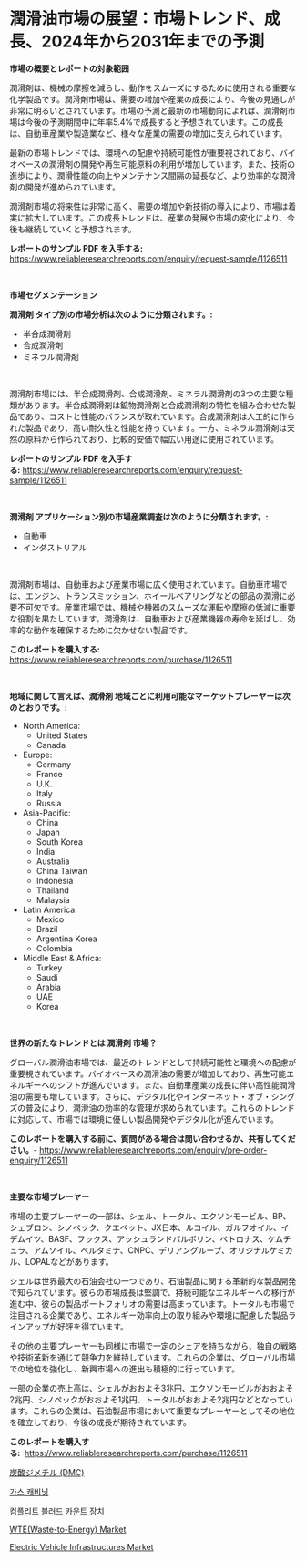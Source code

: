 <p><h1>潤滑油市場の展望：市場トレンド、成長、2024年から2031年までの予測</h1></p><p><strong>市場の概要とレポートの対象範囲</strong></p>
<p><p>潤滑剤は、機械の摩擦を減らし、動作をスムーズにするために使用される重要な化学製品です。潤滑剤市場は、需要の増加や産業の成長により、今後の見通しが非常に明るいとされています。市場の予測と最新の市場動向によれば、潤滑剤市場は今後の予測期間中に年率5.4%で成長すると予想されています。この成長は、自動車産業や製造業など、様々な産業の需要の増加に支えられています。</p><p>最新の市場トレンドでは、環境への配慮や持続可能性が重要視されており、バイオベースの潤滑剤の開発や再生可能原料の利用が増加しています。また、技術の進歩により、潤滑性能の向上やメンテナンス間隔の延長など、より効率的な潤滑剤の開発が進められています。</p><p>潤滑剤市場の将来性は非常に高く、需要の増加や新技術の導入により、市場は着実に拡大しています。この成長トレンドは、産業の発展や市場の変化により、今後も継続していくと予想されます。</p></p>
<p><strong>レポートのサンプル PDF を入手する:</strong> <a href="https://www.reliableresearchreports.com/enquiry/request-sample/1126511">https://www.reliableresearchreports.com/enquiry/request-sample/1126511</a></p>
<p>&nbsp;</p>
<p><strong>市場セグメンテーション</strong></p>
<p><strong>潤滑剤 タイプ別の市場分析は次のように分類されます。:</strong></p>
<p><ul><li>半合成潤滑剤</li><li>合成潤滑剤</li><li>ミネラル潤滑剤</li></ul></p>
<p>&nbsp;</p>
<p><p>潤滑剤市場には、半合成潤滑剤、合成潤滑剤、ミネラル潤滑剤の3つの主要な種類があります。半合成潤滑剤は鉱物潤滑剤と合成潤滑剤の特性を組み合わせた製品であり、コストと性能のバランスが取れています。合成潤滑剤は人工的に作られた製品であり、高い耐久性と性能を持っています。一方、ミネラル潤滑剤は天然の原料から作られており、比較的安価で幅広い用途に使用されています。</p></p>
<p><strong>レポートのサンプル PDF を入手する:</strong>&nbsp;<a href="https://www.reliableresearchreports.com/enquiry/request-sample/1126511">https://www.reliableresearchreports.com/enquiry/request-sample/1126511</a></p>
<p>&nbsp;</p>
<p><strong> 潤滑剤 アプリケーション別の市場産業調査は次のように分類されます。:</strong></p>
<p><ul><li>自動車</li><li>インダストリアル</li></ul></p>
<p>&nbsp;</p>
<p><p>潤滑剤市場は、自動車および産業市場に広く使用されています。自動車市場では、エンジン、トランスミッション、ホイールベアリングなどの部品の潤滑に必要不可欠です。産業市場では、機械や機器のスムーズな運転や摩擦の低減に重要な役割を果たしています。潤滑剤は、自動車および産業機器の寿命を延ばし、効率的な動作を確保するために欠かせない製品です。</p></p>
<p><strong>このレポートを購入する:</strong>&nbsp; <a href="https://www.reliableresearchreports.com/purchase/1126511">https://www.reliableresearchreports.com/purchase/1126511</a></p>
<p>&nbsp;</p>
<p><strong>地域に関して言えば、潤滑剤 地域ごとに利用可能なマーケットプレーヤーは次のとおりです。:</strong></p>
<p><ul>
    <li>
        North America:
        <ul>
            <li>United States</li>
            <li>Canada</li>
        </ul>
    </li>
    <li>
        Europe:
        <ul>
            <li>Germany</li>
            <li>France</li>
            <li>U.K.</li>
            <li>Italy</li>
            <li>Russia</li>
        </ul>
    </li>
    <li>
        Asia-Pacific:
        <ul>
            <li>China</li>
            <li>Japan</li>
            <li>South Korea</li>
            <li>India</li>
            <li>Australia</li>
            <li>China Taiwan</li>
            <li>Indonesia</li>
            <li>Thailand</li>
            <li>Malaysia</li>
        </ul>
    </li>
    <li>
        Latin America:
        <ul>
            <li>Mexico</li>
            <li>Brazil</li>
            <li>Argentina Korea</li>
            <li>Colombia</li>
        </ul>
    </li>
    <li>
        Middle East & Africa:
        <ul>
            <li>Turkey</li>
            <li>Saudi</li>
            <li>Arabia</li>
            <li>UAE</li>
            <li>Korea</li>
        </ul>
    </li>
    </ul></p>
<p>&nbsp;</p>
<p><strong>世界の新たなトレンドとは 潤滑剤 市場？</strong></p>
<p><p>グローバル潤滑油市場では、最近のトレンドとして持続可能性と環境への配慮が重要視されています。バイオベースの潤滑油の需要が増加しており、再生可能エネルギーへのシフトが進んでいます。また、自動車産業の成長に伴い高性能潤滑油の需要も増しています。さらに、デジタル化やインターネット・オブ・シングズの普及により、潤滑油の効率的な管理が求められています。これらのトレンドに対応して、市場では環境に優しい製品開発やデジタル化が進んでいます。</p></p>
<p><strong>このレポートを購入する前に、質問がある場合は問い合わせるか、共有してください。</strong>- <a href="https://www.reliableresearchreports.com/enquiry/pre-order-enquiry/1126511">https://www.reliableresearchreports.com/enquiry/pre-order-enquiry/1126511</a></p>
<p>&nbsp;</p>
<p><strong>主要な市場プレーヤー</strong></p>
<p><p>市場の主要プレーヤーの一部は、シェル、トータル、エクソンモービル、BP、シェブロン、シノペック、クエペット、JX日本、ルコイル、ガルフオイル、イデムイツ、BASF、フックス、アッシュランドバルボリン、ペトロナス、ケムチュラ、アムソイル、ペルタミナ、CNPC、デリアングループ、オリジナルケミカル、LOPALなどがあります。</p><p>シェルは世界最大の石油会社の一つであり、石油製品に関する革新的な製品開発で知られています。彼らの市場成長は堅調で、持続可能なエネルギーへの移行が進む中、彼らの製品ポートフォリオの需要は高まっています。トータルも市場で注目される企業であり、エネルギー効率向上の取り組みや環境に配慮した製品ラインアップが好評を得ています。</p><p>その他の主要プレーヤーも同様に市場で一定のシェアを持ちながら、独自の戦略や技術革新を通じて競争力を維持しています。これらの企業は、グローバル市場での地位を強化し、新興市場への進出も積極的に行っています。</p><p>一部の企業の売上高は、シェルがおおよそ3兆円、エクソンモービルがおおよそ2兆円、シノペックがおおよそ1兆円、トータルがおおよそ2兆円などとなっています。これらの企業は、石油製品市場において重要なプレーヤーとしてその地位を確立しており、今後の成長が期待されています。</p></p>
<p><strong>このレポートを購入する:</strong>&nbsp;&nbsp;<a href="https://www.reliableresearchreports.com/purchase/1126511">https://www.reliableresearchreports.com/purchase/1126511</a></p>
<p><p><a href="https://github.com/oqxogxyvqe90775/Market-Research-Report-List-1/blob/main/6951372189750.md">炭酸ジメチル (DMC)</a></p><p><a href="https://medium.com/@boydsmitham726/%EA%B0%80%EC%8A%A4-%EC%BA%90%EB%B9%84%EB%8B%9B-%EC%8B%9C%EC%9E%A5-%EC%84%B1%EA%B3%B5%EC%A0%81%EC%9D%B8-%EB%B9%84%EC%A6%88%EB%8B%88%EC%8A%A4-%EC%A0%84%EB%9E%B5%EC%9D%98-%ED%95%B5%EC%8B%AC-2031%EB%85%84%EA%B9%8C%EC%A7%80-%EC%98%88%EC%B8%A1-b918ec7f1088">가스 캐비닛</a></p><p><a href="https://medium.com/@kelvinfeenrey98677/%ED%98%88%EC%95%A1-%EA%B2%80%EC%82%AC-%EC%9E%A5%EB%B9%84-%EC%8B%9C%EC%9E%A5-%EB%B6%84%EC%84%9D-cagr-%EC%8B%9C%EC%9E%A5-%EC%84%B8%EB%B6%84%ED%99%94-%EB%B0%8F-%EA%B8%80%EB%A1%9C%EB%B2%8C-%EC%82%B0%EC%97%85-%EA%B0%9C%EC%9A%94-6761f4cb4a5e">컴플리트 블러드 카운트 장치</a></p><p><a href="https://view.publitas.com/reportprime-1/insights-into-wte-waste-to-energy-market-size-analysing-market-share-trends-and-growth-from-2024-to-2031/">WTE(Waste-to-Energy) Market</a></p><p><a href="https://issuu.com/reportprime-2/docs/electric-vehicle-infrastructures-market-size-2030.">Electric Vehicle Infrastructures Market</a></p></p>